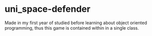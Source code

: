 # uni_space-defender

Made in my first year of studied before learning about object oriented programming, thus this game is contained within in a single class.
